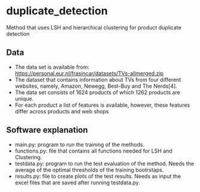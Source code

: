 # duplicate_detection
Method that uses LSH and hierarchical clustering for product duplicate detection

## Data

- The data set is available from:  https://personal.eur.nl/frasincar/datasets/TVs-allmerged.zip 
- The dataset that contains information about TVs from four different websites, namely, Amazon, Newegg, Best-Buy and The Nerds[4]. 
- The data set consists of 1624 products of which 1262 products are unique. 
- For each product a list of features is available, however, these features differ across products and web shops

## Software explanation

- main.py: program to run the training of the methods.
- functions.py: file that contains all functions needed for LSH and Clustering.
- testdata.py: program to run the test evaluation of the method. Needs the average of the optimal thresholds of the training bootrstaps.
- results.py: file to create plots of the test results. Needs as input the excel files that are saved after running testdata.py.
